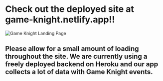 # Check out the deployed site at game-knight.netlify.app!!

![Game Knight Landing Page](https://ibb.co/tqcQGK0)

## Please allow for a small amount of loading throughout the site. We are currently using a freely deployed backend on Heroku and our app collects a lot of data with Game Knight events.
